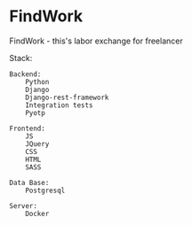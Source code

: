 # FindWork

FindWork - this's labor exchange for freelancer

Stack:

    Backend:
        Python
        Django
        Django-rest-framework
        Integration tests
        Pyotp

    Frontend:
        JS
        JQuery
        CSS
        HTML
        SASS

    Data Base:
        Postgresql

    Server:
        Docker
